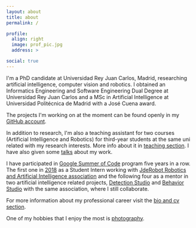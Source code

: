 ```yaml
---
layout: about
title: about
permalink: /

profile:
  align: right
  image: prof_pic.jpg
  address: >

social: true
---
```


I'm a PhD candidate at Universidad Rey Juan Carlos, Madrid, researching artificial intelligence, computer vision and robotics.
I obtained an Informatics Engineering and Software Engineering Dual Degree at Universidad Rey Juan Carlos and a 
MSc in Artificial Intelligence at Universidad Politécnica de Madrid with a José Cuena award.

The projects I'm working on at the moment can be found openly in my [GitHub account](https://github.com/sergiopaniego).

In addition to research, I'm also a teaching assistant for two courses (Artificial Intelligence and Robotics) for third-year students at the same uni related with my research interests. 
More info about it in [teaching section](/teaching). I have also given some [talks](/bio_cv) about my work.

I have participated in [Google Summer of Code](https://summerofcode.withgoogle.com/) program five years in a row. 
The first one in [2018](https://jderobot.github.io/activities/gsoc/2018) as a Student Intern working with [JdeRobot Robotics and Artificial Intelligence association](https://jderobot.github.io/) and 
the following  four as a mentor in two artificial intelligence related projects, [Detection Studio](https://github.com/JdeRobot/DetectionStudio)
 and [Behavior Studio](https://github.com/JdeRobot/BehaviorStudio) with the same association, where I still collaborate.

For more information about my professional career visit the [bio and cv section](/bio_cv).

One of my hobbies that I enjoy the most is [photography](https://www.instagram.com/sergiopaniego/).